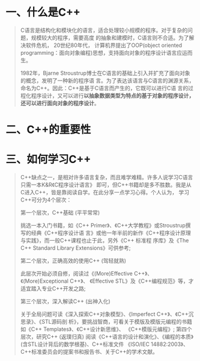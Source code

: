 # 一、什么是C++

> C语言是结构化和模块化的语言，适合处理较小规模的程序。对于复杂的问题，规模较大的程序，需要高度 的抽象和建模时，C语言则不合适。为了解决软件危机， 20世纪80年代， 计算机界提出了OOP(object oriented programming：面向对象编程)思想，支持面向对象的程序设计语言应运而生。 
>
> 1982年，Bjarne Stroustrup博士在C语言的基础上引入并扩充了面向对象的概念，发明了一种新的程序语 言。为了表达该语言与C语言的渊源关系，命名为C++。因此：C++是基于C语言而产生的，它既可以进行C语 言的过程化程序设计，又可以进行**以抽象数据类型为特点的基于对象的程序设计，还可以进行面向对象的程序设计**。

# 二、C++的重要性

# 三、如何学习C++

> C++缺点之一，是相对许多语言复杂，而且难学难精。许多人说学习C语言只需一本K&R《C程序设计语言》 即可，但C++书籍却是多不胜数。我是从C进入C++，皆是靠阅读自学。在此分享一点学习心得。个人认为， 学习C++可分为4个层次：
>
>  第一个层次，C++基础 (平平常常) 
>
> 挑选一本入门书籍，如《C++ Primer》、《C++大学教程》或Stroustrup撰写的经典《C++程序设计语 言》或他一年半前的新作《C++程序设计原理与实践》，而一般C++课程也止于此，另外《C++ 标准程 序库》及《The C++ Standard Library Extensions》可供参考; 
>
> 第二个层次，正确高效的使用C++ (驾轻就熟) 
>
> 此层次开始必须自修，阅读过《(More)Effective C++》、《(More)Exceptional C++》、 《Effective STL》及《C++编程规范》等，才适宜踏入专业C++开发之路; 
>
> 第三个层次，深入解读C++ (出神入化) 
>
> 关于全局问题可读《深入探索C++对象模型》、《Imperfect C++》、《C++沉思录》、《STL源码剖 析》，要挑战智商，可看关于模版及模版元编程的书籍如《C++ Templates》、《C++设计新思维》、 《C++模版元编程》; 第四个层次，研究C++ (返璞归真) 阅读《C++语言的设计和演化》、《编程的本质》(含STL设计背后的数学根基)、C++标准文件 《ISO/IEC 14882:2003》、C++标准委员会的提案书和报告书、关于C++的学术文献。